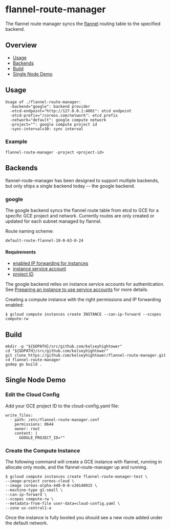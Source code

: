 # flannel-route-manager

The flannel route manager syncs the [flannel](https://github.com/coreos/flannel) routing table to the specified backend.

## Overview

* [Usage](#usage)
* [Backends](#backends)
* [Build](#build)
* [Single Node Demo](#single-node-demo)

## Usage

```
Usage of ./flannel-route-manager:
  -backend="google": backend provider
  -etcd-endpoint="http://127.0.0.1:4001": etcd endpoint
  -etcd-prefix="/coreos.com/network": etcd prefix
  -network="default": google compute network
  -project="": google compute project id
  -sync-interval=30: sync interval
```

### Example

```
flannel-route-manager -project <project-id>
```

## Backends

flannel-route-manager has been designed to support multiple backends, but only ships a single backend today -- the google backend.

### google

The google backend syncs the flannel route table from etcd to GCE for a specific GCE project and network. Currently routes are only created or updated for each subnet managed by flannel.

Route naming scheme:

```
default-route-flannel-10-0-63-0-24
```

#### Requirements

* [enabled IP forwarding for instances](https://developers.google.com/compute/docs/networking#canipforward) 
* [instance service account](https://developers.google.com/compute/docs/authentication#using)
* [project ID](https://developers.google.com/compute/docs/overview#projectids)

The google backend relies on instance service accounts for authenitcation. See [Preparing an instance to use service accounts](https://developers.google.com/compute/docs/authentication#using) for more details.

Creating a compute instance with the right permissions and IP forwarding enabled:

```
$ gcloud compute instances create INSTANCE --can-ip-forward --scopes compute-rw
```

## Build

```
mkdir -p "${GOPATH}/src/github.com/kelseyhightower"
cd "${GOPATH}/src/github.com/kelseyhightower"
git clone https://github.com/kelseyhightower/flannel-route-manager.git
cd flannel-route-manager
godep go build .
```

## Single Node Demo

### Edit the Cloud Config

Add your GCE project ID to the cloud-config.yaml file:

```
write_files:
  - path: /etc/flannel-route-manager.conf
    permissions: 0644
    owner: root
    content: |
      GOOGLE_PROJECT_ID=""
```

### Create the Compute Instance

The following command will create a GCE instance with flannel, running in allocate only mode, and the flannel-route-manager up and running. 

```
$ gcloud compute instances create flannel-route-manager-test \
--image-project coreos-cloud \
--image coreos-alpha-440-0-0-v20140915 \
--machine-type g1-small \
--can-ip-forward \
--scopes compute-rw \
--metadata-from-file user-data=cloud-config.yaml \
--zone us-central1-a
```

Once the instance is fully booted you should see a new route added under the default network.
